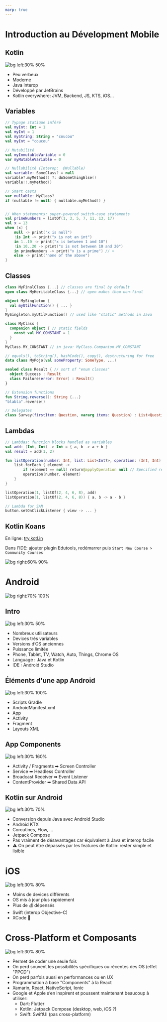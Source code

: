 ```yaml
---
marp: true
---
```

<!-- headingDivider: 2 -->
<!-- class: invert -->

# Introduction au Dévelopment Mobile

## Kotlin

![bg left:30% 50%](assets/kotlin.png)

* Peu verbeux
* Moderne
* Java Interop
* Développé par JetBrains
* Kotlin everywhere: JVM, Backend, JS, KTS, iOS...

## Variables

```kotlin
// Typage statique inféré
val myInt: Int = 1
val myInt = 1
val myString: String = "coucou"
val myInt = "coucou"

// Mutabilité
val myImmutableVariable = 0
var myMutableVariable = 0

// Nullabilité (Interop:  @Nullable)
val variable: SomeClass? = null
variable?.myMethod() ?: doSomethingElse()
variable!!.myMethod()

// Smart casts
var nullable: MyClass?
if (nullable != null) { nullable.myMethod() }


// When statements: super-powered switch-case statements
val primeNumbers = listOf(1, 3, 5, 7, 11, 13, 17)
val x = 13
when (x) {
    null -> print("x is null")
    !is Int -> print("x is not an int")
    in 1..10 -> print("x is between 1 and 10")
    !in 10..20 -> print("x is not between 10 and 20")
    in primeNumbers -> print("x is a prime") // ⬅️
    else -> print("none of the above")
}
```

## Classes

```kotlin
class MyFinalClass {...} // classes are final by default
open class MyHeritableClass {...} // open makes them non-final

object MySingleton { 
  val myUtilFunction() { ... }
}
MySingleton.myUtilFunction() // used like "static" methods in Java

class MyClass {
  companion object { // static fields
    const val MY_CONSTANT = 1
  }
}
MyClass.MY_CONSTANT // in java: MyClass.Companion.MY_CONSTANT

// equals(), toString(), hashCode(), copy(), destructuring for free
data class MyPojo(val someProperty: SomeType, ...)

sealed class Result { // sort of "enum classes"
  object Success : Result
  class Failure(error: Error) : Result()
}

// Extension functions
fun String.reverse(): String {...}
"blabla".reverse()

// Delegates
class Survey(firstItem: Question, vararg items: Question) : List<Question> by listOf(firstItem, *items)
```

## Lambdas

```kotlin
// Lambdas: function blocks handled as variables
val add: (Int, Int) -> Int = { a, b -> a + b }
val result = add(1, 2)

fun listOperation(number: Int, list: List<Int?>, operation: (Int, Int) -> Int): List<Int>? {
    list.forEach { element -> 
        if (element == null) return@applyOperation null // Specified return
        operation(number, element)
    }
}

listOperation(1, listOf(2, 4, 6, 8), add)
listOperation(1, listOf(2, 4, 6, 8)) { a, b -> a - b }

// Lambda for SAM
button.setOnClickListener { view -> ... }
```

## Kotlin Koans

En ligne: [try.kotl.in](try.kotl.in)

Dans l'IDE: ajouter plugin Edutools, redémarrer
puis `Start New Course > Community Courses`

![bg right:60% 90%](assets/koans.png)

# Android

![bg right:70% 100%](assets/jetpack.svg)

## Intro

![bg left:30% 50%](assets/android.png)

* Nombreux utilisateurs
* Devices très variables
* Versions d’OS anciennes
* Puissance limitée
* Phone, Tablet, TV, Watch, Auto, Things, Chrome OS
* Language : Java et Kotlin
* IDE : Android Studio

## Éléments d'une app Android

![bg left:30% 100%](assets/android_studio.svg)

* Scripts Gradle
* AndroidManifest.xml
* App
* Activity
* Fragment
* Layouts XML

## App Components

![bg left:30% 160%](assets/app_components.png)

* Activity / Fragments ➡ Screen Controller
* Service ➡ Headless Controller
* Broadcast Receiver ➡ Event Listener
* ContentProvider ➡ Shared Data API

## Kotlin sur Android

![bg left:30% 70%](assets/kotlin_android.png)

* Conversion depuis Java avec Android Studio
* Android KTX
* Coroutines, Flow, ...
* Jetpack Compose
* Pas vraiment de désavantages car équivalent à Java et interop facile
* ⚠️ On peut être dépassés par les features de Kotlin: rester simple et lisible

# iOS

![bg left:30% 80%](assets/xcode.png)

* Moins de devices différents
* OS mis à jour plus rapidement
* Plus de 💰 dépensés
* Swift (interop Objective-C)
* XCode 💩

# Cross-Platform et Composants

![bg left:30% 80%](assets/compose.svg)

* Permet de coder une seule fois
* On perd souvent les possibilités spécifiques ou récentes des OS (effet "PPCD")
* On perd parfois aussi en performances ou en UX
* Programmation à base "Components" à la React
* Xamarin, React, NativeScript, Ionic
* Google et Apple s’en inspirent et poussent maintenant beaucoup à utiliser:
  * Dart: Flutter
  * Kotlin: Jetpack Compose (desktop, web, iOS ?)
  * Swift: SwiftUI (pas cross-platform)
